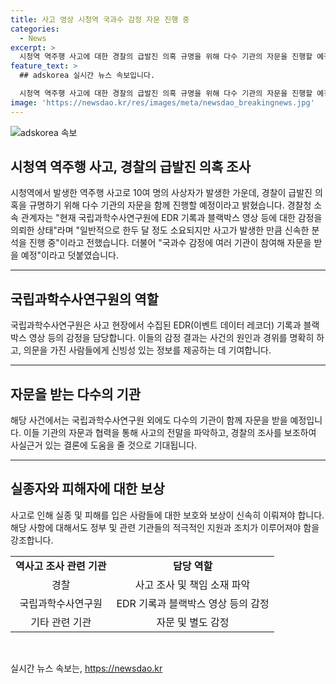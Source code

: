 ```yaml
---
title: 사고 영상 시청역 국과수 감정 자문 진행 중
categories:
  - News
excerpt: >
  시청역 역주행 사고에 대한 경찰의 급발진 의혹 규명을 위해 다수 기관의 자문을 진행할 예정입니다. 경찰청은 국립과학수사연구원에 EDR 기록과 블랙박스 영상 등을 의뢰하여 신속한 분석을 진행 중이며, 국과수 감정에 여러 기관이 참여해 자문을 받을 예정입니다. 사고가 사고인만큼 신속한 조사가 이루어지고 있습니다.
feature_text: >
  ## adskorea 실시간 뉴스 속보입니다.

  시청역 역주행 사고에 대한 경찰의 급발진 의혹 규명을 위해 다수 기관의 자문을 진행할 예정입니다. 경찰청은 국립과학수사연구원에 EDR 기록과 블랙박스 영상 등을 의뢰하여 신속한 분석을 진행 중이며, 국과수 감정에 여러 기관이 참여해 자문을 받을 예정입니다. 사고가 사고인만큼 신속한 조사가 이루어지고 있습니다.
image: 'https://newsdao.kr/res/images/meta/newsdao_breakingnews.jpg'
---
```


<p><img src="https://newsdao.kr/res/images/meta/newsdao_breakingnews.jpg" alt="adskorea 속보" /></p>

<h2 data-ke-size="size26">시청역 역주행 사고, 경찰의 급발진 의혹 조사</h2>

<p data-ke-size="size16">시청역에서 발생한 역주행 사고로 10여 명의 사상자가 발생한 가운데, 경찰이 급발진 의혹을 규명하기 위해 다수 기관의 자문을 함께 진행할 예정이라고 밝혔습니다. 경찰청 소속 관계자는 "현재 국립과학수사연구원에 EDR 기록과 블랙박스 영상 등에 대한 감정을 의뢰한 상태"라며 "일반적으로 한두 달 정도 소요되지만 사고가 발생한 만큼 신속한 분석을 진행 중"이라고 전했습니다. 더불어 "국과수 감정에 여러 기관이 참여해 자문을 받을 예정"이라고 덧붙였습니다.</p>

<hr>

<h2 data-ke-size="size26">국립과학수사연구원의 역할</h2>

<p data-ke-size="size16">국립과학수사연구원은 사고 현장에서 수집된 EDR(이벤트 데이터 레코더) 기록과 블랙박스 영상 등의 감정을 담당합니다. 이들의 감정 결과는 사건의 원인과 경위를 명확히 하고, 의문을 가진 사람들에게 신빙성 있는 정보를 제공하는 데 기여합니다.</p>

<hr>

<h2 data-ke-size="size26">자문을 받는 다수의 기관</h2>

<p data-ke-size="size16">해당 사건에서는 국립과학수사연구원 외에도 다수의 기관이 함께 자문을 받을 예정입니다. 이들 기관의 자문과 협력을 통해 사고의 전말을 파악하고, 경찰의 조사를 보조하여 사실근거 있는 결론에 도움을 줄 것으로 기대됩니다.</p>

<hr>

<h2 data-ke-size="size26">실종자와 피해자에 대한 보상</h2>

<p data-ke-size="size16">사고로 인해 실종 및 피해를 입은 사람들에 대한 보호와 보상이 신속히 이뤄져야 합니다. 해당 사항에 대해서도 정부 및 관련 기관들의 적극적인 지원과 조치가 이루어져야 함을 강조합니다.</p>

<table>
    <tr>
        <td style="text-align: center; height: 17px;"><b>역사고 조사 관련 기관</b></td>
        <td style="text-align: center; height: 17px;"><b>담당 역할</b></td>
    </tr>
    <tr>
        <td style="text-align: center; height: 17px;">경찰</td>
        <td style="text-align: center; height: 17px;">사고 조사 및 책임 소재 파악</td>
    </tr>
    <tr>
        <td style="text-align: center; height: 17px;">국립과학수사연구원</td>
        <td style="text-align: center; height: 17px;">EDR 기록과 블랙박스 영상 등의 감정</td>
    </tr>
    <tr>
        <td style="text-align: center; height: 17px;">기타 관련 기관</td>
        <td style="text-align: center; height: 17px;">자문 및 별도 감정</td>
    </tr>
</table>

<p data-ke-size="size16">&nbsp;</p>
실시간 뉴스 속보는, <a href="https://newsdao.kr" rel="dofollow">https://newsdao.kr</a>


